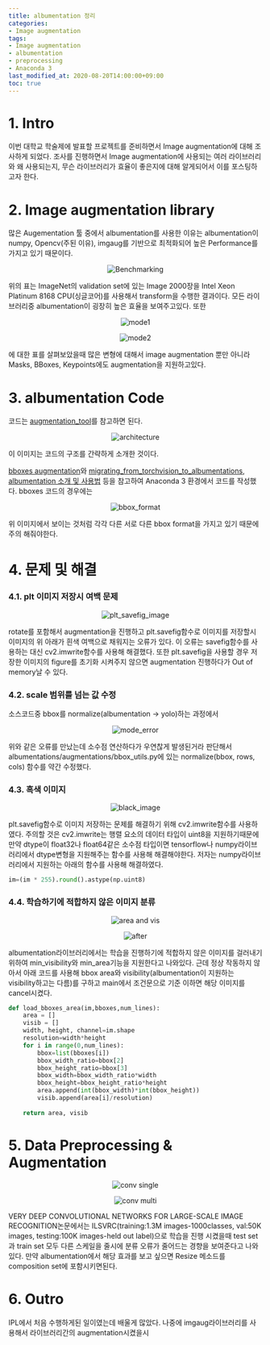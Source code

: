 ```yaml
---
title: albumentation 정리
categories:
- Image augmentation
tags:
- Image augmentation
- albumentation
- preprocessing
- Anaconda 3
last_modified_at: 2020-08-20T14:00:00+09:00
toc: true
---
```

# 1. Intro
이번 대학교 학술제에 발표할 프로젝트를 준비하면서 Image augmentation에 대해 조사하게 되었다.
조사를 진행하면서 Image augmentation에 사용되는 여러 라이브러리와 왜 사용되는지, 무슨 라이브러리가
효율이 좋은지에 대해 알게되어서 이를 포스팅하고자 한다.


# 2. Image augmentation library
많은 Augementation 툴 중에서 albumentation를 사용한 이유는 albumentation이 numpy, Opencv(주된 이유),
imgaug를 기반으로 최적화되어 높은 Performance를 가지고 있기 때문이다. 
<p align="center"><img src="https://user-images.githubusercontent.com/56510688/89698413-ff7f3700-d95b-11ea-9672-bf1a1812a56c.JPG" alt="Benchmarking"></p>
위의 표는 ImageNet의 validation set에 있는 Image 2000장을 Intel Xeon Platinum 8168 CPU(싱글코어)를 사용해서 transform을 수행한 결과이다.
모든 라이브러리중 albumentation이 굉장히 높은 효율을 보여주고있다. 또한 
<p align="center"><img src="https://user-images.githubusercontent.com/56510688/89698412-fd1cdd00-d95b-11ea-89dc-a63b3483afe0.JPG" alt="mode1"></p>
<p align="center"><img src="https://user-images.githubusercontent.com/56510688/89698368-c47d0380-d95b-11ea-8e70-19d80cbb92ea.JPG" alt="mode2"></p>
에 대한 표를 살펴보았을때 많은 변형에 대해서 image augmentation 뿐만 아니라 Masks, BBoxes, Keypoints에도 augmentation을 지원하고있다.


# 3. albumentation Code
코드는 [augmentation_tool](https://github.com/ENTAR0/ENATR0/blob/master/renewing%20augmentation.py)를 참고하면 된다. 
<p align="center"><img src="https://user-images.githubusercontent.com/56510688/90718707-97cad380-e2ed-11ea-8f36-cdc03c394ced.png" alt="architecture"></p> 
이 이미지는 코드의 구조를 간략하게 소개한 것이다.

[bboxes augmentation](https://albumentations.ai/docs/getting_started/bounding_boxes_augmentation/)와
[migrating_from_torchvision_to_albumentations](https://albumentations.ai/docs/examples/migrating_from_torchvision_to_albumentations/), 
[albumentation 소개 및 사용법](https://hoya012.github.io/blog/albumentation_tutorial/)
등을 참고하여 Anaconda 3 환경에서 코드를 작성했다. bboxes 코드의 경우에는 
<p align="center"><img src="https://user-images.githubusercontent.com/56510688/89698416-0148fa80-d95c-11ea-9a27-2e5fb319aefb.JPG" alt="bbox_format"></p>
위 이미지에서 보이는 것처럼 각각 다른 서로 다른 bbox format을 가지고 있기 때문에 주의 해줘야한다. 


# 4. 문제 및 해결
### 4.1. plt 이미지 저장시 여백 문제
<p align="center"><img src="https://user-images.githubusercontent.com/56510688/90479766-26164c80-e16a-11ea-91bc-2b5b0043e681.PNG" alt="plt_savefig_image"></p>
rotate를 포함해서 augmentation을 진행하고 plt.savefig함수로 이미지를 저장할시 이미지의 위 아래가 흰색 여백으로 채워지는 오류가 있다. 이 오류는  savefig함수를 사용하는 대신 cv2.imwrite함수를 사용해 해결했다.
또한 plt.savefig을 사용할 경우 저장한 이미지의 figure를 초기화 시켜주지 않으면 augmentation 진행하다가 Out of memory날 수 있다.

  
### 4.2. scale 범위를 넘는 값 수정
소스코드중 bbox를 normalize(albumentation -> yolo)하는 과정에서 
<p align="center"><img src="https://user-images.githubusercontent.com/56510688/89698417-0312be00-d95c-11ea-9f08-61e82d2977a5.PNG" alt="mode_error"></p>
위와 같은 오류를 만났는데 소수점 연산하다가 우연찮게 발생된거라 판단해서 albumentations/augmentations/bbox_utils.py에 있는 normalize(bbox, rows, cols) 함수를 약간 수정했다.  


### 4.3. 흑색 이미지
<p align="center"><img src="https://user-images.githubusercontent.com/56510688/90479310-6f19d100-e169-11ea-8c18-a68511d54ebe.png" alt="black_image"></p>
plt.savefig함수로 이미지 저장하는 문제를 해결하기 위해 cv2.imwrite함수를 사용하였다. 주의할 것은 cv2.imwrite는 행렬 요소의 데이터 타입이 uint8을 지원하기때문에 만약 dtype이 float32나 float64같은 소수점 타입이면 tensorflow나 numpy라이브러리에서
dtype변형을 지원해주는 함수를 사용해 해결해야한다. 저자는 numpy라이브러리에서 지원하는 아래의 함수를 사용해 해결하였다.

  
```python
im=(im * 255).round().astype(np.uint8)
```  


### 4.4. 학습하기에 적합하지 않은 이미지 분류
<p align="center"><img src="https://user-images.githubusercontent.com/56510688/90480075-b0f74700-e16a-11ea-95f6-8e38c591a408.png" alt="area and vis"></p>
<p align="center"><img src="https://user-images.githubusercontent.com/56510688/90480083-b359a100-e16a-11ea-8f14-5eadc354bb8a.png" alt="after"></p>
albumentation라이브러리에서는 학습을 진행하기에 적합하지 않은 이미지를 걸러내기 위하여 min_visibility와 min_area기능을 지원한다고 나와있다. 근데 정상 작동하지 않아서 
아래 코드를 사용해 bbox area와 visibility(albumentation이 지원하는 visibility하고는 다름)를 구하고 main에서 조건문으로 기준 이하면 해당 이미지를 cancel시켰다.

```python
def load_bboxes_area(im,bboxes,num_lines):
    area = []
    visib = []
    width, height, channel=im.shape
    resolution=width*height
    for i in range(0,num_lines):
        bbox=list(bboxes[i])
        bbox_width_ratio=bbox[2]
        bbox_height_ratio=bbox[3]
        bbox_width=bbox_width_ratio*width
        bbox_height=bbox_height_ratio*height
        area.append(int(bbox_width)*int(bbox_height))
        visib.append(area[i]/resolution)
    
    return area, visib
```


# 5. Data Preprocessing & Augmentation
<p align="center"><img src="https://user-images.githubusercontent.com/56510688/90480859-d769b200-e16b-11ea-9b7b-7cc7a6f0b3cd.JPG" alt="conv single"></p>
<p align="center"><img src="https://user-images.githubusercontent.com/56510688/90481003-097b1400-e16c-11ea-9b20-b54d36228fc3.JPG" alt="conv multi"></p>
VERY DEEP CONVOLUTIONAL NETWORKS FOR LARGE-SCALE IMAGE RECOGNITION논문에서는 ILSVRC(training:1.3M images-1000classes, val:50K images, testing:100K images-held out label)으로 학습을 진행 시켰을때 test set과 
train set 모두 다른 스케일을 줄시에 분류 오류가 줄어드는 경향을 보여준다고 나와있다.
만약 albumentation에서 해당 효과를 보고 싶으면 Resize 메소드를 composition set에 포함시키면된다.


# 6. Outro
IPL에서 처음 수행하게된 일이였는데 배울게 많았다. 나중에 imgaug라이브러리를 사용해서 라이브러리간의 augmentation시켰을시 